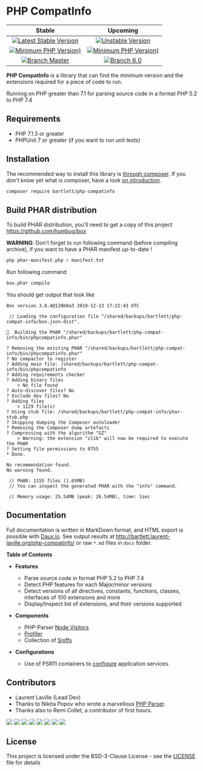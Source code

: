 
# PHP CompatInfo

| Stable | Upcoming |
|:------:|:--------:|
| [![Latest Stable Version](https://img.shields.io/packagist/v/bartlett/php-compatinfo)](https://packagist.org/packages/bartlett/php-compatinfo) | [![Unstable Version](https://img.shields.io/packagist/vpre/bartlett/php-compatinfo)](https://packagist.org/packages/bartlett/php-compatinfo) |
| [![Minimum PHP Version)](https://img.shields.io/packagist/php-v/bartlett/php-compatinfo)](https://php.net/) | [![Minimum PHP Version)](https://img.shields.io/packagist/php-v/bartlett/php-compatinfo/6.0.x-dev?color=orange)](https://php.net/) |
| [![Branch Master](https://img.shields.io/badge/branch-master-blue)](https://github.com/llaville/php-compat-info) | [![Branch 6.0](https://img.shields.io/badge/branch-6.0-orange)](https://github.com/llaville/php-compatinfo/tree/6.0) |

**PHP CompatInfo** is a library that
can find the minimum version and the extensions required for a piece of code to run.

Running on PHP greater than 7.1 for parsing source code in a format PHP 5.2 to PHP 7.4

## Requirements

* PHP 7.1.3 or greater
* PHPUnit 7 or greater (if you want to run unit tests)

## Installation

The recommended way to install this library is [through composer](http://getcomposer.org).
If you don't know yet what is composer, have a look [on introduction](http://getcomposer.org/doc/00-intro.md).

```bash
composer require bartlett/php-compatinfo
```

## Build PHAR distribution

To build PHAR distribution, you'll need to get a copy of this project https://github.com/humbug/box

**WARNING**: Don't forget to run following command (before compiling archive), if you want to have a PHAR manifest up-to-date !
```bash
php phar-manifest.php > manifest.txt
```

Run following command
```bash
box.phar compile
```

You should get output that look like
```
Box version 3.8.4@120b0a3 2019-12-13 17:22:43 UTC

 // Loading the configuration file "/shared/backups/bartlett/php-compat-info/box.json.dist".

🔨  Building the PHAR "/shared/backups/bartlett/php-compat-info/bin/phpcompatinfo.phar"

? Removing the existing PHAR "/shared/backups/bartlett/php-compat-info/bin/phpcompatinfo.phar"
? No compactor to register
? Adding main file: /shared/backups/bartlett/php-compat-info/bin/phpcompatinfo
? Adding requirements checker
? Adding binary files
    > No file found
? Auto-discover files? No
? Exclude dev files? No
? Adding files
    > 1129 file(s)
? Using stub file: /shared/backups/bartlett/php-compat-info/phar-stub.php
? Skipping dumping the Composer autoloader
? Removing the Composer dump artefacts
? Compressing with the algorithm "GZ"
    > Warning: the extension "zlib" will now be required to execute the PHAR
? Setting file permissions to 0755
* Done.

No recommendation found.
No warning found.

 // PHAR: 1155 files (1.65MB)
 // You can inspect the generated PHAR with the "info" command.

 // Memory usage: 25.54MB (peak: 26.54MB), time: 1sec
```

## Documentation

Full documentation is written in MarkDown format, and HTML export is possible with [Daux.io](https://github.com/dauxio/daux.io).
See output results at http://bartlett.laurent-laville.org/php-compatinfo/ or raw `*.md` files in `docs` folder.

**Table of Contents**

* **Features**
  - Parse source code in format PHP 5.2 to PHP 7.4
  - Detect PHP features for each Major/minor versions
  - Detect versions of all directives, constants, functions, classes, interfaces of 100 extensions and more
  - Display/Inspect list of extensions, and their versions supported

* **Components**
  - PHP-Parser [Node Visitors](docs/01_Components/01_PHP-Parser/Visitors.md)
  - [Profiler](docs/01_Components/02_Profiler/Collectors.md)
  - Collection of [Sniffs](docs/01_Components/03_Sniffs/Features.md)

* **Configurations**
  - Use of PSR11 containers to [configure](docs/02_Configs/README.md) application services.

## Contributors

* Laurent Laville (Lead Dev)
* Thanks to Nikita Popov who wrote a marvellous [PHP Parser](https://github.com/nikic/PHP-Parser).
* Thanks also to Remi Collet, a contributor of first hours.

[![](https://sourcerer.io/fame/llaville/llaville/php-compat-info/images/0)](https://sourcerer.io/fame/llaville/llaville/php-compat-info/links/0)
[![](https://sourcerer.io/fame/llaville/llaville/php-compat-info/images/1)](https://sourcerer.io/fame/llaville/llaville/php-compat-info/links/1)
[![](https://sourcerer.io/fame/llaville/llaville/php-compat-info/images/2)](https://sourcerer.io/fame/llaville/llaville/php-compat-info/links/2)
[![](https://sourcerer.io/fame/llaville/llaville/php-compat-info/images/3)](https://sourcerer.io/fame/llaville/llaville/php-compat-info/links/3)
[![](https://sourcerer.io/fame/llaville/llaville/php-compat-info/images/4)](https://sourcerer.io/fame/llaville/llaville/php-compat-info/links/4)
[![](https://sourcerer.io/fame/llaville/llaville/php-compat-info/images/5)](https://sourcerer.io/fame/llaville/llaville/php-compat-info/links/5)
[![](https://sourcerer.io/fame/llaville/llaville/php-compat-info/images/6)](https://sourcerer.io/fame/llaville/llaville/php-compat-info/links/6)
[![](https://sourcerer.io/fame/llaville/llaville/php-compat-info/images/7)](https://sourcerer.io/fame/llaville/llaville/php-compat-info/links/7)

## License

This project is licensed under the BSD-3-Clause License - see the [LICENSE](https://github.com/llaville/php-compat-info/blob/master/LICENSE) file for details

